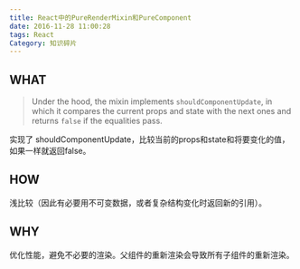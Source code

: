 ```yaml
---
title: React中的PureRenderMixin和PureComponent
date: 2016-11-28 11:00:28
tags: React
Category: 知识碎片
---
```

## WHAT
> Under the hood, the mixin implements `shouldComponentUpdate`, in which it compares the current props and state with the next ones and returns `false` if the equalities pass.

实现了 shouldComponentUpdate，比较当前的props和state和将要变化的值，如果一样就返回false。
<!--more-->
## HOW
浅比较（因此有必要用不可变数据，或者复杂结构变化时返回新的引用）。

## WHY
优化性能，避免不必要的渲染。父组件的重新渲染会导致所有子组件的重新渲染。